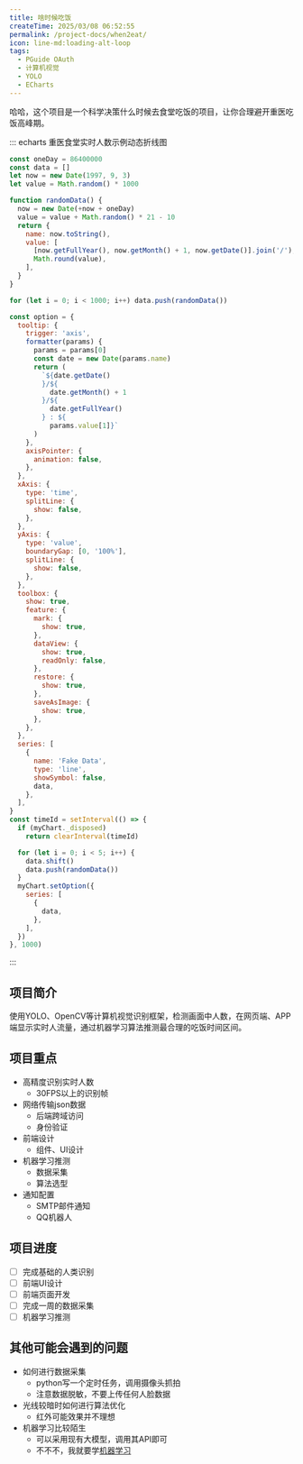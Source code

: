 ```yaml
---
title: 啥时候吃饭
createTime: 2025/03/08 06:52:55
permalink: /project-docs/when2eat/
icon: line-md:loading-alt-loop
tags:
  - PGuide OAuth
  - 计算机视觉
  - YOLO
  - ECharts
---
```


哈哈，这个项目是一个科学决策什么时候去食堂吃饭的项目，让你合理避开重医吃饭高峰期。

::: echarts 重医食堂实时人数示例动态折线图
```js
const oneDay = 86400000
const data = []
let now = new Date(1997, 9, 3)
let value = Math.random() * 1000

function randomData() {
  now = new Date(+now + oneDay)
  value = value + Math.random() * 21 - 10
  return {
    name: now.toString(),
    value: [
      [now.getFullYear(), now.getMonth() + 1, now.getDate()].join('/'),
      Math.round(value),
    ],
  }
}

for (let i = 0; i < 1000; i++) data.push(randomData())

const option = {
  tooltip: {
    trigger: 'axis',
    formatter(params) {
      params = params[0]
      const date = new Date(params.name)
      return (
        `${date.getDate()
        }/${
          date.getMonth() + 1
        }/${
          date.getFullYear()
        } : ${
          params.value[1]}`
      )
    },
    axisPointer: {
      animation: false,
    },
  },
  xAxis: {
    type: 'time',
    splitLine: {
      show: false,
    },
  },
  yAxis: {
    type: 'value',
    boundaryGap: [0, '100%'],
    splitLine: {
      show: false,
    },
  },
  toolbox: {
    show: true,
    feature: {
      mark: {
        show: true,
      },
      dataView: {
        show: true,
        readOnly: false,
      },
      restore: {
        show: true,
      },
      saveAsImage: {
        show: true,
      },
    },
  },
  series: [
    {
      name: 'Fake Data',
      type: 'line',
      showSymbol: false,
      data,
    },
  ],
}
const timeId = setInterval(() => {
  if (myChart._disposed)
    return clearInterval(timeId)

  for (let i = 0; i < 5; i++) {
    data.shift()
    data.push(randomData())
  }
  myChart.setOption({
    series: [
      {
        data,
      },
    ],
  })
}, 1000)
```
:::


## 项目简介

使用YOLO、OpenCV等计算机视觉识别框架，检测画面中人数，在网页端、APP端显示实时人流量，通过机器学习算法推测最合理的吃饭时间区间。

## 项目重点

- 高精度识别实时人数
  - 30FPS以上的识别帧 
- 网络传输json数据
  - 后端跨域访问
  - 身份验证
- 前端设计
  - 组件、UI设计
- 机器学习推测
  - 数据采集
  - 算法选型
- 通知配置
  - SMTP邮件通知
  - QQ机器人

## 项目进度

- [ ] 完成基础的人类识别
- [ ] 前端UI设计
- [ ] 前端页面开发
- [ ] 完成一周的数据采集
- [ ] 机器学习推测

## 其他可能会遇到的问题

- 如何进行数据采集
  - python写一个定时任务，调用摄像头抓拍
  - 注意数据脱敏，不要上传任何人脸数据
- 光线较暗时如何进行算法优化
  - 红外可能效果并不理想
- 机器学习比较陌生
  - 可以采用现有大模型，调用其API即可
  - 不不不，我就要学[机器学习](/learning-notes/ml/)